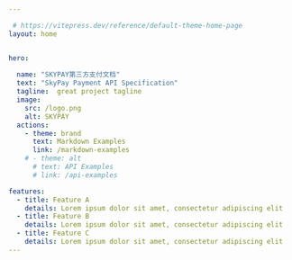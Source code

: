 ```yaml
---

 # https://vitepress.dev/reference/default-theme-home-page
layout: home


hero:
 
  name: "SKYPAY第三方支付文档"
  text: "SkyPay Payment API Specification"
  tagline:  great project tagline
  image:
    src: /logo.png
    alt: SKYPAY
  actions:
    - theme: brand
      text: Markdown Examples
      link: /markdown-examples
    # - theme: alt
      # text: API Examples
      # link: /api-examples

features:
  - title: Feature A
    details: Lorem ipsum dolor sit amet, consectetur adipiscing elit
  - title: Feature B
    details: Lorem ipsum dolor sit amet, consectetur adipiscing elit
  - title: Feature C
    details: Lorem ipsum dolor sit amet, consectetur adipiscing elit
---
```


